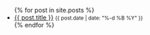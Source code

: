 <ul>
  {% for post in site.posts %}
    <li>
      <a href="{{ post.url }}">{{ post.title }}</a>
      <small>{{ post.date | date: "%-d %B %Y" }}</small>
    </li>
  {% endfor %}
</ul>
